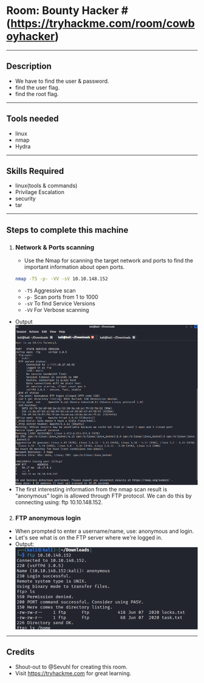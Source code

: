# Room: Bounty Hacker # (https://tryhackme.com/room/cowboyhacker)
---
## Description ##
- We have to find the user & password.
- find the user flag.
- find the root flag.
---
## Tools needed ## 
- linux
- nmap
- Hydra
---
## Skills Required ##
- linux(tools & commands)
- Privilage Escalation
- security
- tar
---
## Steps to complete this machine ##

1. ### Network & Ports scanning ###
   - Use the Nmap for scanning the target network and ports to find the important information about open ports.
   ```bash
   nmap -T5 -p- -VV -sV 10.10.148.152
   ```
   - `-T5` Aggressive scan
   - `-p-` Scan ports from 1 to 1000
   - `-sV` To find Service Versions
   - `-VV` For Verbose scanning
 - Output
   ![Source: Nmap results](screenshots/NmapResult.png)
 - The first interesting information from the nmap scan result is “anonymous” login is allowed through FTP protocol. We can do this by connecting using: ftp 10.10.148.152.
   
 2. ### FTP anonymous login ###
 - When prompted to enter a username/name, use: anonymous and login.
 - Let's see what is on the FTP server where we're logged in.
 - Output:
   ![Source: FTP anonymous](screenshots/ftp.png)
      

     
   


---
## Credits ##
- Shout-out to @Sevuhl for creating this room.
- Visit https://tryhackme.com for great learning.
  
